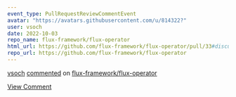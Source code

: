 ```yaml
---
event_type: PullRequestReviewCommentEvent
avatar: "https://avatars.githubusercontent.com/u/814322?"
user: vsoch
date: 2022-10-03
repo_name: flux-framework/flux-operator
html_url: https://github.com/flux-framework/flux-operator/pull/33#discussion_r986308297
repo_url: https://github.com/flux-framework/flux-operator
---
```


<a href='https://github.com/vsoch' target='_blank'>vsoch</a> <a href='https://github.com/flux-framework/flux-operator/pull/33#discussion_r986308297' target='_blank'>commented</a> on <a href='https://github.com/flux-framework/flux-operator' target='_blank'>flux-framework/flux-operator</a>

<a href='https://github.com/flux-framework/flux-operator/pull/33#discussion_r986308297' target='_blank'>View Comment</a>